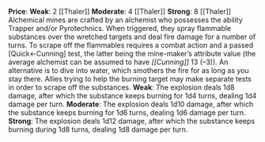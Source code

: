 **Price**:
	**Weak**: 2 [[Thaler]]
	**Moderate**: 4 [[Thaler]]
	**Strong**: 8 [[Thaler]]
Alchemical mines are crafted by an alchemist who possesses the ability Trapper and/or Pyrotechnics. When triggered, they spray flammable substances over the wretched targets and deal fire damage for a number of turns. To scrape off the flammables requires a combat action and a passed [Quick←Cunning] test, the latter being the mine-maker’s attribute value (the average alchemist can be assumed to have *[[Cunning]]* 13 (–3)). An alternative is to dive into water, which smothers the fire for as long as you stay there. Allies trying to help the burning target may make separate tests in order to scrape off the substances.
**Weak**: The explosion deals 1d8 damage, after which the substance keeps burning for 1d4 turns, dealing 1d4 damage per turn.
**Moderate**: The explosion deals 1d10 damage, after which the substance keeps burning for 1d6 turns, dealing 1d6 damage per turn.
**Strong**: The explosion deals 1d12 damage, after which the substance keeps burning during 1d8 turns, dealing 1d8 damage per turn.